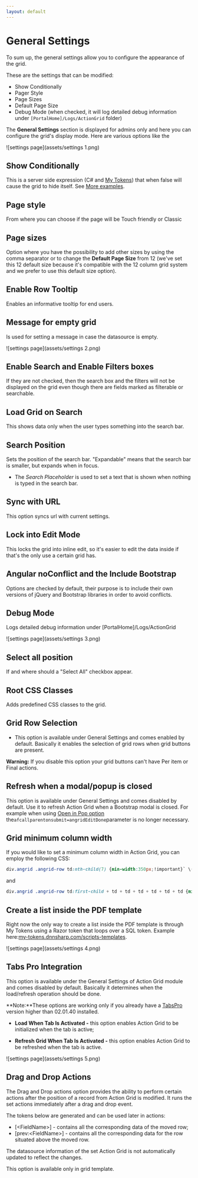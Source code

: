 ```yaml
---
layout: default
---
```

# General Settings

To sum up, the general settings allow you to configure the appearance of the grid.

These are the settings that can be modified:

* Show Conditionally
* Pager Style
* Page Sizes
* Default Page Size
* Debug Mode \(when checked, it will log detailed debug information under `[PortalHome]/Logs/ActionGrid` folder\)

The **General Settings** section is displayed for admins only and here you can configure the grid's display mode. Here are various options like the 

![settings page](assets/settings 1.png)

## Show Conditionally

This is a server side expression (C# and [My Tokens](http://www.dnnsharp.com/dnn/modules/my-custom-tokens)) that when false will cause the grid to hide itself. See [More examples](http://action-grid.dnnsharp.com/conditions).

## Page style

From where you can choose if the page will be Touch friendly or Classic

## Page sizes

Option where you have the possibility to add other sizes by using the comma separator or to change the **Default Page Size** from 12 \(we've set this 12 default size because it's compatible with the 12 column grid system and we prefer to use this default size option\).

## Enable Row Tooltip

Enables an informative tooltip for end users.

## Message for empty grid

Is used for setting a message in case the datasource is empty.
  
![settings page](assets/settings 2.png)

## Enable Search and Enable Filters boxes

If they are not checked, then the search box and the filters will not be displayed on the grid even though there are fields marked as filterable or searchable.

## Load Grid on Search

This shows data only when the user types something into the search bar.

## Search Position  

Sets the position of the search bar. "Expandable" means that the search bar is smaller, but expands when in focus.

* The *Search Placeholder* is used to set a text that is shown when nothing is typed in the search bar.

## Sync with URL

This option syncs url with current settings.

## Lock into Edit Mode

This locks the grid into inline edit, so it's easier to edit the data inside if that's the only use a certain grid has.

## Angular noConflict and the Include Bootstrap

Options are checked by default, their purpose is to include their own versions of jQuery and Bootstrap libraries in order to avoid conflicts.

## Debug Mode

Logs detailed debug information under [PortalHome]/Logs/ActionGrid

![settings page](assets/settings 3.png)

## Select all position

If and where should a "Select All" checkbox appear.

## Root CSS Classes

Adds predefined CSS classes to the grid.

## Grid Row Selection

* This option is available under General Settings and comes enabled by default. Basically it enables the selection of grid rows when grid buttons are present.

**Warning:** If you disable this option your grid buttons can't have Per item or Final actions.

## Refresh when a modal/popup is closed

This option is available under General Settings and comes disabled by default. Use it to refresh Action Grid when a Bootstrap modal is closed. For example when using [Open in Pop option](buttons/special-buttons#TOC-Popups) the`afcallparentonsubmit=angridEditDone`parameter is no longer necessary.

## Grid minimum column width

If you would like to set a minimum column width in Action Grid, you can employ the following CSS:  

```css
div.angrid .angrid-row td:nth-child(7) {min-width:350px;!important}` \(this works in Chrome and IE9 +\)
```

and

```css
div.angrid .angrid-row td:first-child + td + td + td + td + td + td {min-width:350px;!important}` \(this works in IE8\)
```

## Create a list inside the PDF template

Right now the only way to create a list inside the PDF template is through My Tokens using a Razor token that loops over a SQL token. Example here:[my-tokens.dnnsharp.com/scripts-templates](https://my-tokens.dnnsharp.com/scripts-templates).

![settings page](assets/settings 4.png)

## Tabs Pro Integration

This option is available under the General Settings of Action Grid module and comes disabled by default. Basically it determines when the load/refresh operation should be done.

**Note:**These options are working only if you already have a [TabsPro](https://www.dnnsharp.com/dnn/modules/tabs-pro) version higher than 02.01.40 installed.

* **Load When Tab Is Activated -** this option enables Action Grid to be initialized when the tab is active;

* **Refresh Grid When Tab Is Activated -** this option enables Action Grid to be refreshed when the tab is active.

![settings page](assets/settings 5.png)

## Drag and Drop Actions

The Drag and Drop actions option provides the ability to perform certain actions after the position of a record from Action Grid is modified. It runs the set actions immediately after a drag and drop event.

The tokens below are generated and can be used later in actions:

* \[&lt;FieldName&gt;\] - contains all the corresponding data of the moved row; 
* \[prev:&lt;FieldName&gt;\] - contains all the corresponding data for the row situated above the moved row. 

The datasource information of the set Action Grid is not automatically updated to reflect the changes.

This option is available only in grid template.
